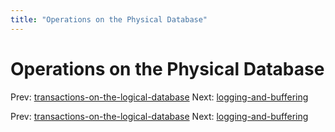 ```yaml
---
title: "Operations on the Physical Database"
---
```


# Operations on the Physical Database

Prev: [transactions-on-the-logical-database](transactions-on-the-logical-database.md)
Next: [logging-and-buffering](logging-and-buffering.md)

Prev: [transactions-on-the-logical-database](transactions-on-the-logical-database.md)
Next: [logging-and-buffering](logging-and-buffering.md)
